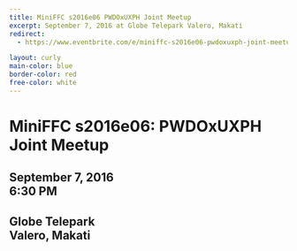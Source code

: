 ```yaml
---
title: MiniFFC s2016e06 PWDOxUXPH Joint Meetup
excerpt: September 7, 2016 at Globe Telepark Valero, Makati
redirect:
  - https://www.eventbrite.com/e/miniffc-s2016e06-pwdoxuxph-joint-meetup-tickets-27225964593

layout: curly
main-color: blue
border-color: red
free-color: white
---
```


# MiniFFC s2016e06: PWDOxUXPH Joint Meetup

## September 7, 2016 <br> 6:30 PM

## Globe Telepark <br> Valero, Makati